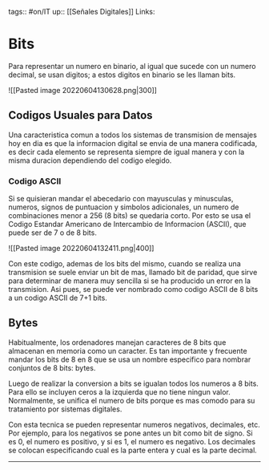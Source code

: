 tags:: #on/IT 
up:: [[Señales Digitales]]
Links: 
# Bits
Para representar un numero en binario, al igual que sucede con un numero decimal, se usan digitos; a estos digitos en binario se les llaman bits.

![[Pasted image 20220604130628.png|300]]

## Codigos Usuales para Datos
Una caracteristica comun a todos los sistemas de transmision de mensajes hoy en dia  es que la informacion digital se envia de una manera codificada, es decir cada elemento se representa siempre de igual manera y con la misma duracion dependiendo del codigo elegido.

### Codigo ASCII
Si se quisieran mandar el abecedario con mayusculas y minusculas, numeros, signos de puntuacion y simbolos adicionales, un numero de combinaciones menor a 256 (8 bits) se quedaria corto. Por esto se usa el Codigo Estandar Americano de Intercambio de Informacion (ASCII), que puede ser de 7 o de 8 bits.

![[Pasted image 20220604132411.png|400]]

Con este codigo, ademas de los bits del mismo, cuando se realiza una transmision se suele enviar un bit de mas, llamado bit de paridad, que sirve para determinar de manera muy sencilla si se ha producido un error en la transmision. Asi pues, se puede ver nombrado como codigo ASCII de 8 bits a un codigo ASCII de 7+1 bits.

## Bytes
Habitualmente, los ordenadores manejan caracteres de 8 bits que almacenan en memoria como un caracter. Es tan importante y frecuente mandar los bits de 8 en 8 que se usa un nombre especifico para nombrar conjuntos de 8 bits: bytes.

Luego de realizar la conversion a bits se igualan todos los numeros a 8 bits. Para ello se incluyen ceros a la izquierda que no tiene ningun valor. Normalmente, se unifica el numero de bits porque es mas comodo para su tratamiento por sistemas digitales.

Con esta tecnica se pueden representar numeros negativos, decimales, etc. Por ejemplo, para los negativos se pone antes un bit como bit de signo. Si es $0$, el numero es positivo, y si es $1$, el numero es negativo. Los decimales se colocan especificando cual es la parte entera y cual es la parte decimal.
___
